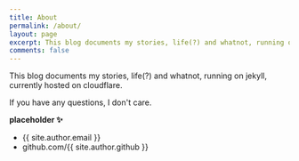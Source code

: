 ```yaml
---
title: About
permalink: /about/
layout: page
excerpt: This blog documents my stories, life(?) and whatnot, running on jekyll, currently hosted on cloudflare.
comments: false
---
```


This blog documents my stories, life(?) and whatnot, running on jekyll, currently hosted on cloudflare.

If you have any questions, I don't care.


**placeholder ✨**

- {{ site.author.email }}
- github.com/{{ site.author.github }}
